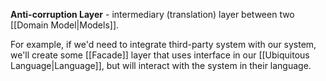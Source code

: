 **Anti-corruption Layer** - intermediary (translation) layer between two [[Domain Model|Models]].

For example, if we'd need to integrate third-party system with our system, we'll create some [[Facade]] layer that uses interface in our [[Ubiquitous Language|Language]], but will interact with the system in their language.
